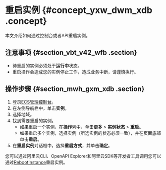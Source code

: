 # 重启实例 {#concept_yxw_dwm_xdb .concept}

本文介绍如何通过控制台或者API重启实例。

## 注意事项 {#section_vbt_v42_wfb .section}

-   待重启的实例必须处于**运行中**状态。
-   重启操作会造成您的实例停止工作，造成业务中断，请谨慎执行。

## 操作步骤 {#section_mwh_gxm_xdb .section}

1.  登录[ECS管理控制台](https://ecs.console.aliyun.com/?spm=a2c4g.11186623.2.9.FNEORG#/home)。
2.  在左侧导航栏中，单击**实例**。
3.  选择地域。
4.  找到需要重启的实例。
    -   如果重启一个实例，在**操作**列中，单击**更多** \> **实例状态** \> **重启**。
    -   如果重启多个实例，选择实例（所选实例的状态必须一致），并在页面底部单击**重启**。
5.  在**重启实例**对话框中，选择**重启方式**，并单击**确定**。

您可以通过阿里云CLI、OpenAPI Explorer和阿里云SDK等开发者工具调用您可以通过[RebootInstance](../../../../../intl.zh-CN/API参考/实例/RebootInstance.md#)重启实例。

